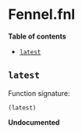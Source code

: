 # Fennel.fnl

**Table of contents**

- [`latest`](#latest)

## `latest`
Function signature:

```
(latest)
```

**Undocumented**


<!-- Generated with Fenneldoc v0.1.9
     https://gitlab.com/andreyorst/fenneldoc -->
